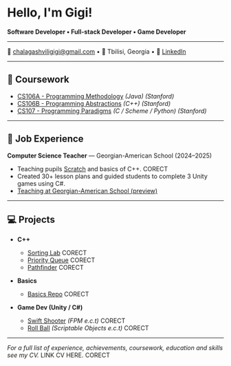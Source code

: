 # Hello, I'm Gigi!

**Software Developer • Full-stack Developer • Game Developer**

---

📧 [chalagashviligigi@gmail.com](https://mail.google.com/mail/?view=cm&fs=1&to=chalagashviligigi@gmail.com) • 📍 Tbilisi, Georgia • 🔗 [LinkedIn](https://www.linkedin.com/in/gigi-chalagashvili/)

---

## 🧾 Coursework

- [CS106A - Programming Methodology](https://see.stanford.edu/course/cs106a) *(Java) (Stanford)*
- [CS106B - Programming Abstractions](https://see.stanford.edu/course/cs106b) *(C++) (Stanford)*
- [CS107 - Programming Paradigms](https://see.stanford.edu/course/cs107) *(C / Scheme / Python) (Stanford)*

---

## 💼 Job Experience

**Computer Science Teacher** — Georgian-American School (2024–2025)
- Teaching pupils [Scratch](https://www.linkedin.com/in/gigi-chalagashvili/) and basics of C++. CORECT
- Created 30+ lesson plans and guided students to complete 3 Unity games using C#.
- [Teaching at Georgian-American School (preview)](https://www.facebook.com/reel/1332044381114797)
---

## 💻 Projects
 
- **C++**
  - [Sorting Lab](https://www.linkedin.com/in/gigi-chalagashvili/) CORECT
  - [Priority Queue](https://www.linkedin.com/in/gigi-chalagashvili/) CORECT
  - [Pathfinder](https://www.linkedin.com/in/gigi-chalagashvili/) CORECT
 
- **Basics**
  - [Basics Repo](https://www.linkedin.com/in/gigi-chalagashvili/) CORECT

- **Game Dev (Unity / C#)**
  - [Swift Shooter](https://www.linkedin.com/in/gigi-chalagashvili/) *(FPM e.c.t)* CORECT
  - [Roll Ball](https://www.linkedin.com/in/gigi-chalagashvili/) *(Scriptable Objects e.c.t)* CORECT


---

*For a full list of experience, achievements, coursework, education and skills see my CV.* LINK CV HERE. CORECT
